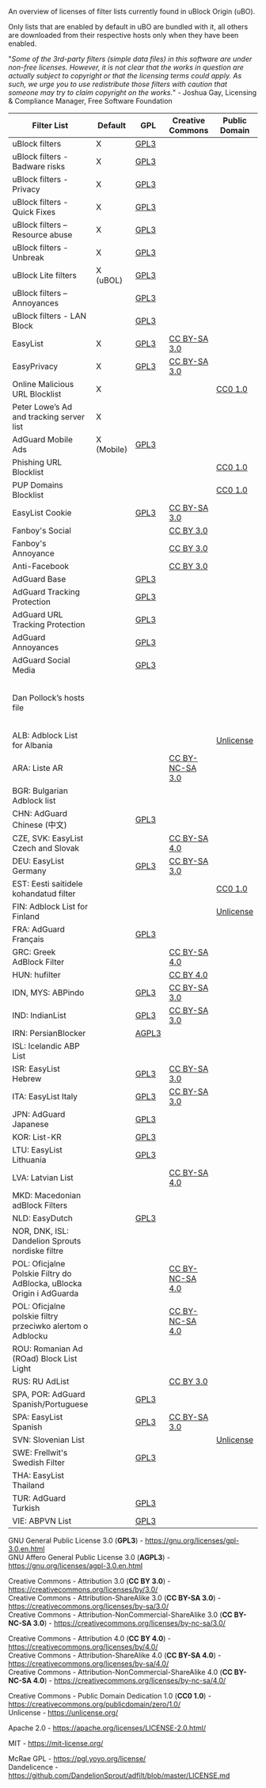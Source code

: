 An overview of licenses of filter lists currently found in uBlock Origin (uBO).

Only lists that are enabled by default in uBO are bundled with it, all others are downloaded from their respective hosts only when they have been enabled.

"_Some of the 3rd-party filters (simple data files) in this software are under non-free licenses. However, it is not clear that the works in question are actually subject to copyright or that the licensing terms could apply. As such, we urge you to use redistribute those filters with caution that someone may try to claim copyright on the works._" - Joshua Gay, Licensing & Compliance Manager, Free Software Foundation

Filter List | Default | GPL | Creative Commons | Public Domain | Other | Undetermined
----------- | ------- | --- | ---------------- | ------------- | ----- | ------------
uBlock filters |X| [GPL3](https://github.com/uBlockOrigin/uAssets/blob/master/LICENSE) ||||
uBlock filters - Badware risks |X| [GPL3](https://github.com/uBlockOrigin/uAssets/blob/master/LICENSE) ||||
uBlock filters - Privacy |X| [GPL3](https://github.com/uBlockOrigin/uAssets/blob/master/LICENSE) ||||
uBlock filters - Quick Fixes |X| [GPL3](https://github.com/uBlockOrigin/uAssets/blob/master/LICENSE) ||||
uBlock filters – Resource abuse |X| [GPL3](https://github.com/uBlockOrigin/uAssets/blob/master/LICENSE) ||||
uBlock filters - Unbreak |X| [GPL3](https://github.com/uBlockOrigin/uAssets/blob/master/LICENSE) ||||
uBlock Lite filters |X (uBOL)| [GPL3](https://github.com/uBlockOrigin/uAssets/blob/master/LICENSE) ||||
uBlock filters – Annoyances ||[GPL3](https://github.com/uBlockOrigin/uAssets/blob/master/LICENSE)||||
uBlock filters - LAN Block ||[GPL3](https://github.com/uBlockOrigin/uAssets/blob/master/LICENSE) ||||
EasyList‎ |X| [GPL3](https://easylist.to/pages/licence.html) | [CC BY-SA 3.0](https://easylist.to/pages/licence.html) |||
EasyPrivacy‎ |X| [GPL3](https://easylist.to/pages/licence.html) | [CC BY-SA 3.0](https://easylist.to/pages/licence.html) |||
Online Malicious URL Blocklist |X||| [CC0 1.0](https://gitlab.com/malware-filter/urlhaus-filter/-/blob/main/LICENSE.md) ||
Peter Lowe’s Ad and tracking server list‎ |X||||[McRae GPL](https://pgl.yoyo.org/license/), non-commercial|
AdGuard Mobile Ads | X (Mobile) | [GPL3](https://github.com/AdguardTeam/AdguardFilters/blob/master/LICENSE) |||
Phishing URL Blocklist |||| [CC0 1.0](https://gitlab.com/malware-filter/phishing-filter/-/blob/main/LICENSE.md) ||
PUP Domains Blocklist |||| [CC0 1.0](https://gitlab.com/malware-filter/pup-filter/-/blob/main/LICENSE.md) ||
EasyList Cookie || [GPL3](https://easylist.to/pages/licence.html) | [CC BY-SA 3.0](https://easylist.to/pages/licence.html) |||
Fanboy's Social |||[CC BY 3.0](https://easylist-downloads.adblockplus.org/fanboy-social.txt)|||
Fanboy's Annoyance ||| [CC BY 3.0](https://easylist-downloads.adblockplus.org/fanboy-annoyance.txt) |||
Anti-Facebook ||| [CC BY 3.0](https://fanboy.co.nz/fanboy-antifacebook.txt) |||
AdGuard Base || [GPL3](https://github.com/AdguardTeam/AdguardFilters/blob/master/LICENSE) |||
AdGuard Tracking Protection || [GPL3](https://github.com/AdguardTeam/AdguardFilters/blob/master/LICENSE) |||
AdGuard URL Tracking Protection || [GPL3](https://github.com/AdguardTeam/AdguardFilters/blob/master/LICENSE) |||
AdGuard Annoyances || [GPL3](https://github.com/AdguardTeam/AdguardFilters/blob/master/LICENSE) |||
AdGuard Social Media || [GPL3](https://github.com/AdguardTeam/AdguardFilters/blob/master/LICENSE) |||
Dan Pollock’s hosts file‎ |||||Informal license, [attribution, non-commercial](https://someonewhocares.org/hosts/hosts)|
ALB: Adblock List for Albania‎ ||||[Unlicense](https://github.com/AnXh3L0/blocklist/blob/master/albanian-easylist-addition/Albania.txt#L7)||
ARA: Liste AR‎ |||[CC BY-NC-SA 3.0](https://github.com/easylist/listear/blob/master/Liste_AR.txt#L9)|||
BGR: Bulgarian Adblock list‎ ||||||X
CHN: AdGuard Chinese (中文) ||[GPL3](https://github.com/AdguardTeam/AdguardFilters/blob/master/LICENSE)|||
CZE, SVK: EasyList Czech and Slovak‎ |||[CC BY-SA 4.0](https://github.com/tomasko126/easylistczechandslovak/blob/master/LICENSE)|||
DEU: EasyList Germany‎ ||[GPL3](https://easylist.to/pages/licence.html)|[CC BY-SA 3.0](https://easylist.to/pages/licence.html)|||
EST: Eesti saitidele kohandatud filter‎ ||||[CC0 1.0](https://adblock.ee/list.php)||
FIN: Adblock List for Finland‎ ||||[Unlicense](https://github.com/finnish-easylist-addition/finnish-easylist-addition/blob/master/LICENSE)||
FRA: AdGuard Français ||[GPL3](https://github.com/AdguardTeam/AdguardFilters/blob/master/LICENSE)|||
GRC: Greek AdBlock Filter‎ |||[CC BY-SA 4.0](https://github.com/kargig/greek-adblockplus-filter/blob/master/LICENSE.md)|||
HUN: hufilter‎ |||[CC BY 4.0](https://github.com/hufilter/hufilter-dev/blob/master/LICENSE)|||
IDN, MYS: ABPindo ||[GPL3](https://github.com/ABPindo/indonesianadblockrules/blob/master/LICENSE)|[CC BY-SA 3.0](https://github.com/ABPindo/indonesianadblockrules/blob/master/LICENSE)|||
IND: IndianList ||[GPL3](https://easylist.to/pages/licence.html)|[CC BY-SA 3.0](https://easylist.to/pages/licence.html)|||
IRN: PersianBlocker ||[AGPL3](https://github.com/MasterKia/PersianBlocker/blob/main/LICENSE)||||
ISL: Icelandic ABP List‎ ||||||X
ISR: EasyList Hebrew‎ ||[GPL3](https://easylist.to/pages/licence.html)|[CC BY-SA 3.0](https://easylist.to/pages/licence.html)|||
ITA: EasyList Italy‎ ||[GPL3](https://easylist.to/pages/licence.html)|[CC BY-SA 3.0](https://easylist.to/pages/licence.html)|||
JPN: AdGuard Japanese ||[GPL3](https://github.com/AdguardTeam/AdguardFilters/blob/master/LICENSE)||||
KOR: List-KR ||[GPL3](https://github.com/List-KR/List-KR/blob/master/LICENSE)||||
LTU: EasyList Lithuania‎ ||[GPL3](https://github.com/EasyList-Lithuania/easylist_lithuania/blob/master/LICENSE)||||
LVA: Latvian List‎ |||[CC BY-SA 4.0](https://github.com/Latvian-List/adblock-latvian/blob/master/lists/latvian-list.txt#L8)|||
MKD: Macedonian adBlock Filters‎ |||||[MIT](https://github.com/DeepSpaceHarbor/Macedonian-adBlock-Filters/blob/master/LICENSE)||||
NLD: EasyDutch‎ ||[GPL3](https://github.com/EasyDutch-uBO/EasyDutch/blob/main/LICENSE)||||
NOR, DNK, ISL: Dandelion Sprouts nordiske filtre‎ |||||[Dandelicence](https://github.com/DandelionSprout/adfilt/blob/master/LICENSE.md), attribution, good intent|||
POL: Oficjalne Polskie Filtry do AdBlocka, uBlocka Origin i AdGuarda‎ |||[CC BY-NC-SA 4.0](https://github.com/MajkiIT/polish-ads-filter/blob/master/LICENSE)|||
POL: Oficjalne polskie filtry przeciwko alertom o Adblocku‎ |||[CC BY-NC-SA 4.0](https://github.com/olegwukr/polish-privacy-filters/blob/master/adblock.txt#L9)|||
ROU: Romanian Ad (ROad) Block List Light |||||[MIT](https://github.com/tcptomato/ROad-Block/blob/master/LICENSE)||
RUS: RU AdList |||[CC BY 3.0](https://easylist-downloads.adblockplus.org/advblock.txt)|||
SPA, POR: AdGuard Spanish/Portuguese || [GPL3](https://github.com/AdguardTeam/AdguardFilters/blob/master/LICENSE) ||||
SPA: EasyList Spanish || [GPL3](https://easylist.to/pages/licence.html) | [CC BY-SA 3.0](https://easylist.to/pages/licence.html) ||||
SVN: Slovenian List ||||[Unlicense](https://github.com/betterwebleon/slovenian-list/blob/master/LICENSE.txt)|||
SWE: Frellwit's Swedish Filter ||[GPL3](https://github.com/lassekongo83/Frellwits-filter-lists/blob/master/LICENSE)|||
THA: EasyList Thailand |||||[Apache 2.0](https://github.com/easylist-thailand/easylist-thailand/blob/master/LICENSE)||
TUR: AdGuard Turkish‎ ||[GPL3](https://github.com/AdguardTeam/AdguardFilters/blob/master/LICENSE)|||
VIE: ABPVN List‎ ||[GPL3](https://github.com/abpvn/abpvn/blob/master/LICENSE)|||

GNU General Public License 3.0 (**GPL3**) - https://gnu.org/licenses/gpl-3.0.en.html  
GNU Affero General Public License 3.0 (**AGPL3**) - https://gnu.org/licenses/agpl-3.0.en.html

Creative Commons - Attribution 3.0 (**CC BY 3.0**) - https://creativecommons.org/licenses/by/3.0/  
Creative Commons - Attribution-ShareAlike 3.0 (**CC BY-SA 3.0**) - https://creativecommons.org/licenses/by-sa/3.0/  
Creative Commons - Attribution-NonCommercial-ShareAlike 3.0  (**CC BY-NC-SA 3.0**) - https://creativecommons.org/licenses/by-nc-sa/3.0/

Creative Commons - Attribution 4.0 (**CC BY 4.0**) - https://creativecommons.org/licenses/by/4.0/  
Creative Commons - Attribution-ShareAlike 4.0 (**CC BY-SA 4.0**) - https://creativecommons.org/licenses/by-sa/4.0/  
Creative Commons - Attribution-NonCommercial-ShareAlike 4.0  (**CC BY-NC-SA 4.0**) - https://creativecommons.org/licenses/by-nc-sa/4.0/

Creative Commons - Public Domain Dedication 1.0 (**CC0 1.0**) - https://creativecommons.org/publicdomain/zero/1.0/  
Unlicense - https://unlicense.org/  

Apache 2.0 - https://apache.org/licenses/LICENSE-2.0.html/

MIT - https://mit-license.org/

McRae GPL - https://pgl.yoyo.org/license/  
Dandelicence - https://github.com/DandelionSprout/adfilt/blob/master/LICENSE.md
